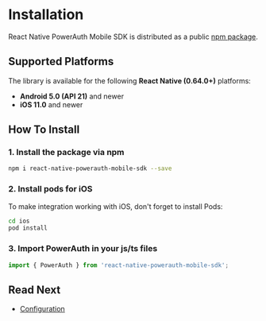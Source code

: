 # Installation

React Native PowerAuth Mobile SDK is distributed as a public [npm package](https://www.npmjs.com/package/react-native-powerauth-mobile-sdk).

## Supported Platforms

The library is available for the following __React Native (0.64.0+)__ platforms:

- __Android 5.0 (API 21)__ and newer
- __iOS 11.0__ and newer

## How To Install

### 1. Install the package via npm
```sh
npm i react-native-powerauth-mobile-sdk --save
```

### 2. Install pods for iOS

To make integration working with iOS, don't forget to install Pods:

```sh
cd ios
pod install
```

### 3. Import PowerAuth in your js/ts files

```typescript
import { PowerAuth } from 'react-native-powerauth-mobile-sdk';
```

## Read Next

- [Configuration](./Configuration.md)
